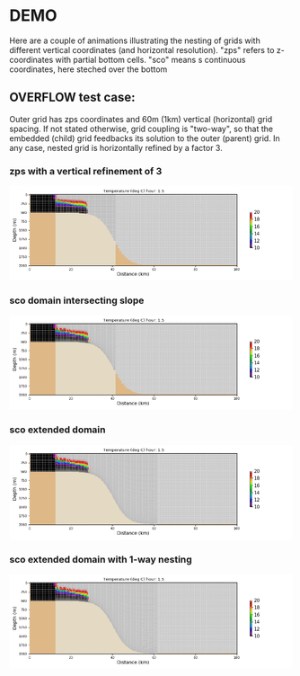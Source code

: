 # DEMO

Here are a couple of animations illustrating the nesting of grids with different vertical coordinates (and horizontal resolution). 
"zps" refers to z-coordinates with partial bottom cells.
"sco" means s continuous coordinates, here steched over the bottom 
## OVERFLOW test case:
Outer grid has zps coordinates and 60m (1km) vertical (horizontal) grid spacing. If not stated otherwise, grid coupling is "two-way", so that the embedded (child) grid feedbacks its solution to the outer (parent) grid. In any case, nested grid is horizontally refined by a factor 3.
### zps with a vertical refinement of 3
![](OVF_zoom_zps_zps.gif)
### sco domain intersecting slope
![sco](OVF_zoom_zps_sco.gif)
### sco extended domain
![sco](OVF_zoom_zps_sco3.gif)
### sco extended domain with 1-way nesting
![sco](OVF_zoom_zps_sco4.gif)
